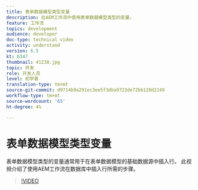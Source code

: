 ```yaml
---
title: 表单数据模型类型变量
description: 在AEM工作流中使用表单数据模型类型的变量。
feature: 工作流
topics: development
audience: developer
doc-type: technical video
activity: understand
version: 6.5
kt: 6347
thumbnail: 41238.jpg
topic: 开发
role: 开发人员
level: 初学者
translation-type: tm+mt
source-git-commit: d9714b9a291ec3ee5f3dba9723de72bb120d2149
workflow-type: tm+mt
source-wordcount: '65'
ht-degree: 4%

---
```



# 表单数据模型类型变量

表单数据模型类型的变量通常用于在表单数据模型的基础数据源中插入行。 此视频介绍了使用AEM工作流在数据库中插入行所需的步骤。



>[!VIDEO](https://video.tv.adobe.com/v/41238/quality=9&learn=on)
